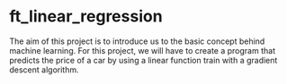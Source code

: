 # ft_linear_regression
The aim of this project is to introduce us to the basic concept behind machine learning. For this project, we will have to create a program that predicts the price of a car by using a linear function train with a gradient descent algorithm.
